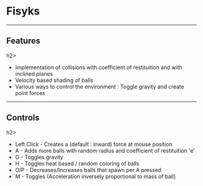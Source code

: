 <h1>Fisyks</h1>
<hr/>
<h2>Features</h2>h2>
<ul>
  <li>Implementation of collisions with coefficient of restituition and with inclined planes</li>
  <li>Velocity based shading of balls</li>
  <li>Various ways to control the environment : Toggle gravity and create point forces</li>
</ul>
<hr/>
<h2>Controls</h2>h2>
<ul>
  <li>Left Click - Creates a (default : inward) force at mouse position</li>
  <li>A - Adds more balls with random radius and coefficient of restituition 'e'</li>
  <li>G - Toggles gravity</li>
  <li>H - Toggles heat based / random coloring of balls</li>
  <li>O/P - Decreases/Increases balls that spawn per A pressed</li>
  <li>M - Toggles (Acceleration inversely proportional to mass of ball)</li>
</ul>
